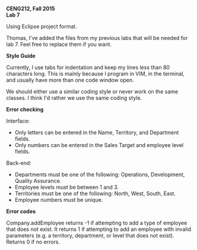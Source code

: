 **CENG212, Fall 2015**  
**Lab 7**

Using Eclipse project format.

Thomas, I've added the files from my previous labs that will be needed for lab
7. Feel free to replace them if you want.


**Style Guide**

Currently, I use tabs for indentation and keep my lines less than 80 characters
long. This is mainly because I program in VIM, in the terminal, and usually have
more than one code window open.

We should either use a similar coding style or never work on the same classes.
I think I'd rather we use the same coding style.


**Error checking**

Interface:

* Only letters can be entered in the Name, Territory, and Department fields.
* Only numbers can be entered in the Sales Target and employee level fields.

Back-end:

* Departments must be one of the following: Operations, Development, Quality Assurance.
* Employee levels must be between 1 and 3.
* Territories must be one of the following: North, West, South, East.
* Employee numbers must be unique.


**Error codes**

Company.addEmployee returns -1 if attempting to add a type of employee that
does not exist.
It returns 1 if attempting to add an employee with invalid parameters (e.g.
a territory, department, or level that does not exist). Returns 0 if no errors.
